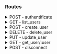 ### Routes

<details>
  <summary>POST - authentificate</summary>

```ts
input {
    firm_name: string,
    password:  string,
}
output {
    token: string
}
```

The returned token should be stored on [localStorage](https://developer.mozilla.org/en-US/docs/Web/API/Window/localStorage)
And should be send on every next request to api with the `Authorization: Bearer ${token}` header
</details>

<details>
  <summary>GET - list_users</summary>

```ts
output [ firm_name: string ]
```
</details>

<details>
  <summary>POST - create_user</summary>

```ts
input {
    firm_name:    string,
    first_name:   string,
    last_name:    string,
    email:        string,
    phone_number: string,
    password: string,
    is_admin: boolean,
}
```
</details>

<details>
  <summary>DELETE - delete_user</summary>

```ts
input {
    firm_name: string,
}
```
</details>

<details>
  <summary>PUT - update_user</summary>

```ts
input {
    firm_name:    string,
    first_name:   string | undefined,
    last_name:    string | undefined,
    email:        string | undefined,
    phone_number: string | undefined,
    password:     string | undefined,
    has_mail:  boolean | undefined,
    is_admin: boolean | undefined,
}
```
</details>

<details>
  <summary>GET - get_user/:user</summary>

```ts
output {
    first_name:   string,
    last_name:    string,
    email:        string,
    phone_number: string,
    last_received_mail: string, // Timestamp
    last_picked_up:     string, // Timestamp
    has_mail: boolean,
    is_admin: boolean,
}
```
</details>

<details>
  <summary>POST - disconnect</summary>

Only the Authorization header

</details>
